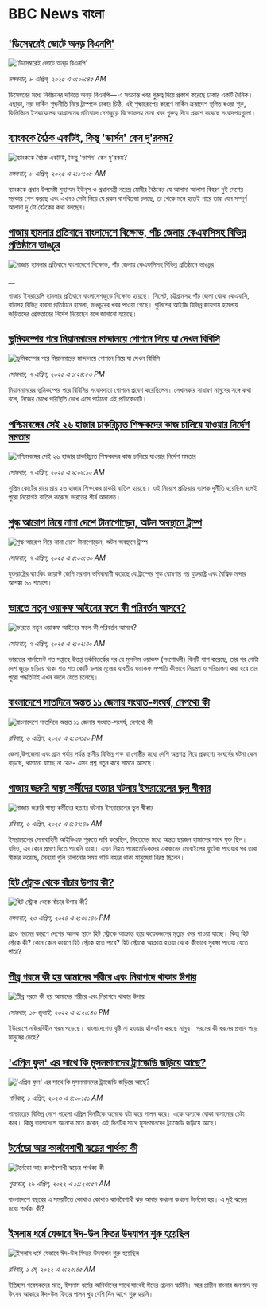 # BBC News বাংলা## ['ডিসেম্বরেই ভোটে অনড় বিএনপি'](https://www.bbc.com/bengali/articles/cly5z1xx513o?at_campaign=githubrss)!['ডিসেম্বরেই ভোটে অনড় বিএনপি'](https://ichef.bbci.co.uk/ace/standard/240/cpsprodpb/d99a/live/c76a78e0-1423-11f0-b6b9-afa13e7d7cd6.jpg)_মঙ্গলবার, ৮ এপ্রিল, ২০২৫ এ ৩:০৬:৪৫ AM_ডিসেম্বরের মধ্যে নির্বাচনের দাবিতে অনড় বিএনপি— এ সংক্রান্ত খবর গুরুত্ব দিয়ে প্রকাশ করেছে ঢাকার একটি দৈনিক। এছাড়া, নয়া মার্কিন শুল্কনীতি নিয়ে ট্রাম্পকে ঢাকার চিঠি, এই শুল্কারোপের কারণে মার্কিন ক্রয়াদেশ স্থগিত হওয়া শুরু, ফিলিস্তিনে ইসরায়েলের আগ্রাসনের প্রতিবাদে দেশজুড়ে বিক্ষোভসহ নানা খবর গুরুত্ব দিয়ে প্রকাশ করেছে সংবাদপত্রগুলো।## [ব্যাংককে বৈঠক একটিই, কিন্তু 'ভার্সন' কেন দু'রকম?](https://www.bbc.com/bengali/articles/c8dg4qd6dgvo?at_campaign=githubrss)![ব্যাংককে বৈঠক একটিই, কিন্তু 'ভার্সন' কেন দু'রকম?](https://ichef.bbci.co.uk/ace/standard/240/cpsprodpb/d888/live/92baead0-13bf-11f0-ba12-8d27eb561761.jpg)_মঙ্গলবার, ৮ এপ্রিল, ২০২৫ এ ২:১৭:০৮ AM_ব্যাংককে প্রধান উপদেষ্টা মুহাম্মদ ইউনূস ও প্রধানমন্ত্রী নরেন্দ্র মোদীর বৈঠকের যে আলাদা আলাদা বিবরণ দুই দেশের সরকার পেশ করছে এবং এখনও সেটা নিয়ে যে রকম বাগবিতন্ডা চলছে, তা থেকে মনে হতেই পারে তারা যেন সম্পূর্ণ আলাদা দু'টো বৈঠকের কথা বলছেন।## [গাজায় হামলার প্রতিবাদে বাংলাদেশে  বিক্ষোভ, পাঁচ জেলায় কেএফসিসহ বিভিন্ন প্রতিষ্ঠানে ভাঙচুর](https://www.bbc.co.uk/bengali/live/c62j72dl0d9t?at_campaign=githubrss)![গাজায় হামলার প্রতিবাদে বাংলাদেশে  বিক্ষোভ, পাঁচ জেলায় কেএফসিসহ বিভিন্ন প্রতিষ্ঠানে ভাঙচুর](https://ichef.bbci.co.uk/ace/standard/240/cpsprodpb/a947/live/37a8a630-137b-11f0-ac9f-c37d6fd89579.png)__গাজায় ইসরায়েলি হামলার প্রতিবাদে বাংলাদেশজুড়ে  বিক্ষোভ হয়েছে। সিলেট, চট্টগ্রামসহ পাঁচ জেলা থেকে কেএফসি, বাটাসহ বিভিন্ন ব্যবসা প্রতিষ্ঠানে হামলা, ভাঙচুরের খবর পাওয়া গেছে। পুলিশের আইজি বিভিন্ন জায়গায় হামলায় জড়িতদের গ্রেফতারের নির্দেশ দিয়েছেন বলে জানানো হয়েছে।## [ভূমিকম্পের পরে মিয়ানমারের মান্দালয়ে গোপনে গিয়ে যা দেখল বিবিসি](https://www.bbc.com/bengali/articles/c89gyl1k4ydo?at_campaign=githubrss)![ভূমিকম্পের পরে মিয়ানমারের মান্দালয়ে গোপনে গিয়ে যা দেখল বিবিসি](https://ichef.bbci.co.uk/ace/standard/240/cpsprodpb/151f/live/d2bcdf50-139a-11f0-b234-07dc7691c360.jpg)_সোমবার, ৭ এপ্রিল, ২০২৫ এ ১:২৪:৫৩ PM_মিয়ানমানরের ভূমিকম্পের পরে বিবিসির সংবাদদাতা গোপনে প্রবেশ করেছিলেন। সেখানকার সাধারণ মানুষের সঙ্গে কথা বলে, নিজের চোখে পরিস্থিতি দেখে এসে পাঠানো এই প্রতিবেদনটি।## [পশ্চিমবঙ্গের সেই ২৬ হাজার চাকরিচ্যুত শিক্ষকদের কাজ চালিয়ে যাওয়ার নির্দেশ মমতার](https://www.bbc.com/bengali/articles/cx2ygx10g55o?at_campaign=githubrss)![পশ্চিমবঙ্গের সেই ২৬ হাজার চাকরিচ্যুত শিক্ষকদের কাজ চালিয়ে যাওয়ার নির্দেশ মমতার](https://ichef.bbci.co.uk/ace/standard/240/cpsprodpb/feec/live/3af58ca0-138e-11f0-b234-07dc7691c360.jpg)_সোমবার, ৭ এপ্রিল, ২০২৫ এ ৯:০৯:১০ AM_সুপ্রিম কোর্টের রায়ে প্রায় ২৬ হাজার শিক্ষকের চাকরি বাতিল হয়েছে। ওই নিয়োগ প্রক্রিয়ায় ব্যাপক দুর্নীতি হয়েছিল বলেই পুরো নিয়োগই বাতিল করেছে ভারতের শীর্ষ আদালত।## [শুল্ক আরোপ নিয়ে নানা দেশে টানাপোড়েন, অটল অবস্থানে ট্রাম্প ](https://www.bbc.com/bengali/articles/cy0xpr267wyo?at_campaign=githubrss)![শুল্ক আরোপ নিয়ে নানা দেশে টানাপোড়েন, অটল অবস্থানে ট্রাম্প ](https://ichef.bbci.co.uk/ace/standard/240/cpsprodpb/1509/live/59dded70-1360-11f0-b234-07dc7691c360.jpg)_সোমবার, ৭ এপ্রিল, ২০২৫ এ ৫:০৩:৩০ AM_যুক্তরাষ্ট্রের ব্যাংকিং জায়ান্ট জেপি মরগান ভবিষ্যদ্বাণী করেছে যে ট্রাম্পের শুল্ক ঘোষণার পর যুক্তরাষ্ট্র এবং বৈশ্বিক মন্দার আশঙ্কা ৬০ শতাংশ।## [ভারতে নতুন ওয়াকফ আইনের ফলে কী পরিবর্তন আসবে?](https://www.bbc.com/bengali/articles/czjn3gm1448o?at_campaign=githubrss)![ভারতে নতুন ওয়াকফ আইনের ফলে কী পরিবর্তন আসবে?](https://ichef.bbci.co.uk/ace/standard/240/cpsprodpb/42a7/live/10f75450-12f4-11f0-b234-07dc7691c360.jpg)_সোমবার, ৭ এপ্রিল, ২০২৫ এ ২:০২:৪০ AM_ভারতের পার্লামেন্ট গত সপ্তাহে উত্তপ্ত তর্কবিতর্কের পর যে মুসলিম ওয়াকফ (সংশোধনী) বিলটি পাশ করেছে, তার পর গোটা দেশ জুড়ে ছড়িয়ে থাকা শত শত কোটি ডলার মূল্যের যাবতীয় ওয়াকফ সম্পত্তি কীভাবে নিয়ন্ত্রণ ও পরিচালনা করা হবে তার পুরো পদ্ধতিটাই এখন বদলে যেতে চলেছে।## [বাংলাদেশে সাতদিনে অন্তত ১১ জেলায় সংঘাত-সংঘর্ষ, নেপথ্যে কী](https://www.bbc.com/bengali/articles/c9vem14kjzzo?at_campaign=githubrss)![বাংলাদেশে সাতদিনে অন্তত ১১ জেলায় সংঘাত-সংঘর্ষ, নেপথ্যে কী](https://ichef.bbci.co.uk/ace/standard/240/cpsprodpb/9b40/live/f00d6be0-12d9-11f0-b234-07dc7691c360.jpg)_রবিবার, ৬ এপ্রিল, ২০২৫ এ ২:৩৭:৫০ PM_জেলা,উপজেলা এবং গ্রাম পর্যায় পর্যন্ত স্থানীয় বিভিন্ন পক্ষ বা গোষ্ঠীর মধ্যে দেশি অস্ত্রশস্ত্র নিয়ে প্রকাশ্যে সংঘর্ষের ঘটনা কেন বাড়ছে, থামানো যাচ্ছে না কেন- এসব প্রশ্ন নতুন করে সামনে আসছে।## [গাজায় জরুরি স্বাস্থ্য কর্মীদের হত্যার ঘটনায় ইসরায়েলের ভুল স্বীকার](https://www.bbc.com/bengali/articles/c5y4de32rrro?at_campaign=githubrss)![গাজায় জরুরি স্বাস্থ্য কর্মীদের হত্যার ঘটনায় ইসরায়েলের ভুল স্বীকার](https://ichef.bbci.co.uk/ace/standard/240/cpsprodpb/2c11/live/16ab7630-1298-11f0-ac9f-c37d6fd89579.png)_রবিবার, ৬ এপ্রিল, ২০২৫ এ ৪:৪৭:৪৯ AM_ইসরায়েলের সেনাবাহিনী আইডিএফ শুরুতে দাবি করেছিল, নিহতদের মধ্যে অন্তত ছয়জন হামাসের সাথে যুক্ত ছিল। যদিও, এর কোন প্রমাণ দিতে পারেনি তারা। এখন নিহত প্যারামেডিকদের একজনের মোবাইলের ফুটেজ পাওয়ার পর তারা স্বীকার করেছে, সৈন্যরা গুলি চালানাের সময় গাড়ি বহরে থাকা মানুষেরা নিরস্ত্র ছিলেন।## [হিট স্ট্রোক থেকে বাঁচার উপায় কী?](https://www.bbc.com/bengali/articles/cw0vx9lrp91o?at_campaign=githubrss)![হিট স্ট্রোক থেকে বাঁচার উপায় কী?](https://ichef.bbci.co.uk/ace/standard/240/cpsprodpb/5258/live/10402100-017e-11ef-97f7-e98b193ef1b8.jpg)_মঙ্গলবার, ২৩ এপ্রিল, ২০২৪ এ ২:৩৮:৪৬ PM_প্রচণ্ড গরমের কারণে দেশের অনেক স্থানে হিট স্ট্রোকে আক্রান্ত হয়ে কয়েকজনের মৃত্যুর খবর পাওয়া যাচ্ছে। কিন্তু হিট স্ট্রোক কী? কোন কোন কারণে  হিট স্ট্রোক হতে পারে? হিট স্ট্রোকে আক্রান্ত হওয়া থেকে কীভাবে সুরক্ষা পাওয়া যেতে পারে?## [তীব্র গরমে কী হয় আমাদের শরীরে এবং নিরাপদে থাকার উপায়](https://www.bbc.com/bengali/news-62208331?at_campaign=githubrss)![তীব্র গরমে কী হয় আমাদের শরীরে এবং নিরাপদে থাকার উপায়](https://ichef.bbci.co.uk/ace/standard/240/cpsprodpb/14645/production/_125952538_gettyimages-153792684.jpg)_সোমবার, ১৮ জুলাই, ২০২২ এ ২:২০:৪৩ PM_ইউরোপে নজিরবিহীন গরম পড়েছে। বাংলাদেশেও বৃষ্টি না হওয়ায় হাঁসফাঁস করছে মানুষ। গরমের কী ধরনের প্রভাব পড়ে মানুষের দেহে?## ['এপ্রিল ফুল' এর সাথে কি মুসলমানদের ট্র্যাজেডি জড়িয়ে আছে?  ](https://www.bbc.com/bengali/articles/cnkww54l7exo?at_campaign=githubrss)!['এপ্রিল ফুল' এর সাথে কি মুসলমানদের ট্র্যাজেডি জড়িয়ে আছে?  ](https://ichef.bbci.co.uk/ace/standard/240/cpsprodpb/f687/live/e72f05e0-cf08-11ed-9409-835cbeefce09.jpg)_শনিবার, ১ এপ্রিল, ২০২৩ এ ৪:০৮:৫১ AM_পাশ্চাত্যের বিভিন্ন দেশে পহেলা এপ্রিল দিনটিকে অনেকে ঘটা করে পালন করে। একে অন্যকে বোকা বানানোর চেষ্টা করে। কিন্তু বাংলাদেশে অনেকে মনে করেন, এই দিনটির সাথে মুসলমানদের ট্র্যাজেডি জড়িয়ে আছে।## [টর্নেডো আর কালবৈশাখী ঝড়ের পার্থক্য কী](https://www.bbc.com/bengali/news-61267622?at_campaign=githubrss)![টর্নেডো আর কালবৈশাখী ঝড়ের পার্থক্য কী](https://ichef.bbci.co.uk/ace/standard/240/cpsprodpb/DB15/production/_124358065_gettyimages-1240264532.jpg)_শুক্রবার, ২৯ এপ্রিল, ২০২২ এ ১১:২৩:৫৭ AM_বাংলাদেশে বছরের এ সময়টিতে কোথাও কোথাও কালবৈশাখী ঝড় আবার কখনো কখনো টর্নেডো হয়। এ দুই ঝড়ের মধ্যে পার্থক্য কী?## [ইসলাম ধর্মে যেভাবে ঈদ-উল ফিতর উদযাপন শুরু হয়েছিল](https://www.bbc.com/bengali/news-61241607?at_campaign=githubrss)![ইসলাম ধর্মে যেভাবে ঈদ-উল ফিতর উদযাপন শুরু হয়েছিল](https://ichef.bbci.co.uk/ace/standard/240/cpsprodpb/174B6/production/_124341459_gettyimages-520955730.jpg)_রবিবার, ১ মে, ২০২২ এ ৬:২৫:৪৫ AM_ইতিহাস গবেষকদের মতে, ইসলাম ধর্মের আবির্ভাবের সাথে সাথেই ঈদের প্রচলন ঘটেনি। আর প্রাচীন বাংলার জনপদে বড় উৎসব আকারে ঈদ-উল ফিতর পালন খুব বেশি দিন আগে শুরু হয়নি।